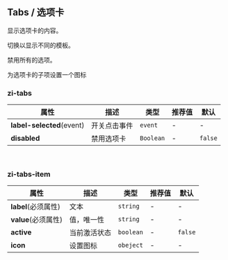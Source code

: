 ## Tabs / 选项卡

显示选项卡的内容。

<ex-code name="ex-tabs-basic">

切换以显示不同的模板。

</ex-code>

<ex-code name="ex-tabs-disabled">

禁用所有的选项。

</ex-code>

<ex-code name="ex-tabs-icon">

为选项卡的子项设置一个图标

</ex-code>

<ex-footer edit-link="https://github.com/geist-org/vue/edit/master/docs/en-us/components/tabs.md">

<h3>zi-tabs</h3>

| 属性                      | 描述         | 类型      | 推荐值 | 默认    |
| ------------------------- | ------------ | --------- | ------ | ------- |
| **label-selected**(event) | 开关点击事件 | `event`   | -      | -       |
| **disabled**              | 禁用选项卡   | `Boolean` | -      | `false` |

<br/>

<h3>zi-tabs-item</h3>

| 属性                | 描述         | 类型      | 推荐值 | 默认    |
| ------------------- | ------------ | --------- | ------ | ------- |
| **label**(必须属性) | 文本         | `string`  | -      | -       |
| **value**(必须属性) | 值，唯一性   | `string`  | -      | -       |
| **active**          | 当前激活状态 | `boolean` | -      | `false` |
| **icon**            | 设置图标     | `obeject` | -      | -       |

</ex-footer>
